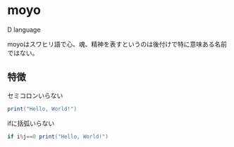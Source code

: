 ﻿moyo
====

D language

moyoはスワヒリ語で心、魂、精神を表すというのは後付けで特に意味ある名前ではない。
## 特徴
セミコロンいらない
```C#
print("Hello, World!")
```
ifに括弧いらない
```C#
if i%j==0 print("Hello, World!")
```
